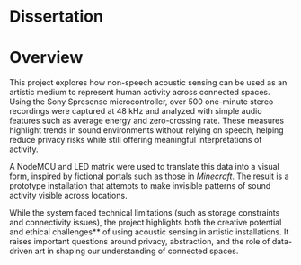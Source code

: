 # Dissertation 

# Overview  

This project explores how non-speech acoustic sensing can be used as an artistic medium to represent human activity across connected spaces. Using the Sony Spresense microcontroller, over 500 one-minute stereo recordings were captured at 48 kHz and analyzed with simple audio features such as average energy and zero-crossing rate. These measures highlight trends in sound environments without relying on speech, helping reduce privacy risks while still offering meaningful interpretations of activity.  

A NodeMCU and LED matrix were used to translate this data into a visual form, inspired by fictional portals such as those in *Minecraft*. The result is a prototype installation that attempts to make invisible patterns of sound activity visible across locations.  

While the system faced technical limitations (such as storage constraints and connectivity issues), the project highlights both the creative potential and ethical challenges** of using acoustic sensing in artistic installations. It raises important questions around privacy, abstraction, and the role of data-driven art in shaping our understanding of connected spaces.




